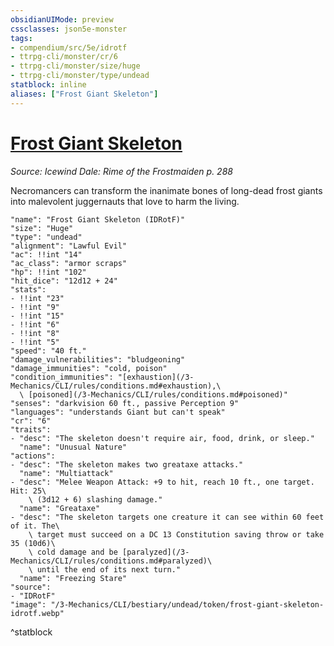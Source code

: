 ```yaml
---
obsidianUIMode: preview
cssclasses: json5e-monster
tags:
- compendium/src/5e/idrotf
- ttrpg-cli/monster/cr/6
- ttrpg-cli/monster/size/huge
- ttrpg-cli/monster/type/undead
statblock: inline
aliases: ["Frost Giant Skeleton"]
---
```

# [Frost Giant Skeleton](3-Mechanics\CLI\bestiary\undead/frost-giant-skeleton-idrotf.md)
*Source: Icewind Dale: Rime of the Frostmaiden p. 288*  

Necromancers can transform the inanimate bones of long-dead frost giants into malevolent juggernauts that love to harm the living.

```statblock
"name": "Frost Giant Skeleton (IDRotF)"
"size": "Huge"
"type": "undead"
"alignment": "Lawful Evil"
"ac": !!int "14"
"ac_class": "armor scraps"
"hp": !!int "102"
"hit_dice": "12d12 + 24"
"stats":
- !!int "23"
- !!int "9"
- !!int "15"
- !!int "6"
- !!int "8"
- !!int "5"
"speed": "40 ft."
"damage_vulnerabilities": "bludgeoning"
"damage_immunities": "cold, poison"
"condition_immunities": "[exhaustion](/3-Mechanics/CLI/rules/conditions.md#exhaustion),\
  \ [poisoned](/3-Mechanics/CLI/rules/conditions.md#poisoned)"
"senses": "darkvision 60 ft., passive Perception 9"
"languages": "understands Giant but can't speak"
"cr": "6"
"traits":
- "desc": "The skeleton doesn't require air, food, drink, or sleep."
  "name": "Unusual Nature"
"actions":
- "desc": "The skeleton makes two greataxe attacks."
  "name": "Multiattack"
- "desc": "Melee Weapon Attack: +9 to hit, reach 10 ft., one target. Hit: 25\
    \ (3d12 + 6) slashing damage."
  "name": "Greataxe"
- "desc": "The skeleton targets one creature it can see within 60 feet of it. The\
    \ target must succeed on a DC 13 Constitution saving throw or take 35 (10d6)\
    \ cold damage and be [paralyzed](/3-Mechanics/CLI/rules/conditions.md#paralyzed)\
    \ until the end of its next turn."
  "name": "Freezing Stare"
"source":
- "IDRotF"
"image": "/3-Mechanics/CLI/bestiary/undead/token/frost-giant-skeleton-idrotf.webp"
```
^statblock